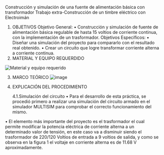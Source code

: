 Construcción y simulación de una fuente de alimentación básica con transformador
Trabajo extra-Construcción de un timbre eléctrico con Electroimán
1. OBJETIVOS
Objetivo General:
•	Construcción y simulación de fuente de alimentación básica regulable de hasta 15 voltios de corriente continua, con la implementación de un trasformador.
Objetivos Específicos:
•	Diseñar una simulación del proyecto para compararlo con el resultado real obtenido.
•	Crear un circuito que logre transformar corriente alterna a corriente continua.
2. MATERIAL Y EQUIPO REQUERDIDO

![Material y equipo requerido](https://user-images.githubusercontent.com/93946423/156901356-1f5443f2-874f-4367-807c-ad6a264c5716.png)


3. MARCO TEÓRICO
 ![image](https://user-images.githubusercontent.com/93946423/156900213-7ec7abbb-bd49-4d95-b599-d29138f3a89c.png)
 
4. EXPLICACIÓN DEL PROCEDIMIENTO
   
   4.1.Simulación del circuito
•	Para el desarrollo de esta práctica, se procedió primero a realizar una simulación del circuito armado en el simulador MULTISIM para comprobar el correcto funcionamiento del mismo.

•	El elemento más importante del proyecto es el trasformador el cual permite modificar la potencia eléctrica de corriente alterna a un determinado valor de tensión, en este caso va a disminuir siendo el trasformador de 220/120 Voltios de entrada a 9 voltios de salida, y como se observa en la figura 1 el voltaje en corriente alterna es de 11.68 V aproximadamente.
